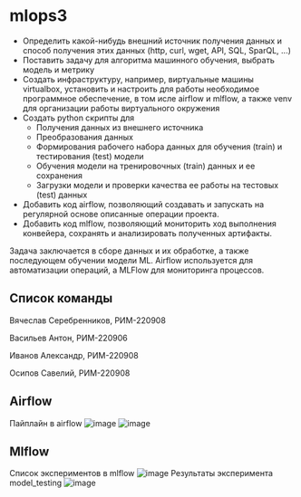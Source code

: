 # mlops3

- Определить какой-нибудь внешний источник получения данных и способ получения этих данных (http, curl, wget, API, SQL, SparQL, ...) 
- Поставить задачу для алгоритма машинного обучения, выбрать модель и метрику 
- Создать инфраструктуру, например, виртуальные машины virtualbox, установить и настроить для работы необходимое программное обеспечение, в том исле airflow и mlflow, а также venv для организации работы виртуального окружения 
- Создать python скрипты для 
    - Получения данных из внешнего источника 
    - Преобразования данных 
    - Формирования рабочего набора данных для обучения (train) и тестирования (test) модели 
    - Обучения модели на тренировочных (train) данных и ее сохранения 
    - Загрузки модели и проверки качества ее работы на тестовых (test) данных 
- Добавить код airflow, позволяющий создавать и запускать на регулярной основе описанные операции проекта. 
- Добавить код mlflow, позволяющий мониторить ход выполнения конвейера, сохранять и анализировать полученных артифакты. 


Задача заключается в сборе данных и их обработке, а также последующем обучении модели ML. Airflow используется для автоматизации операций, а MLFlow для мониторинга процессов.

## Список команды

Вячеслав Серебренников, РИМ-220908

Васильев Антон, РИМ-220906

Иванов Александр, РИМ-220908

Осипов Савелий, РИМ-220908


## Airflow
Пайплайн в airflow
![image](https://github.com/Alexadr45/mlops3/assets/115409750/a8daf26d-4f0b-444f-997a-812811dbb0b3)
![image](https://github.com/Alexadr45/mlops3/assets/115409750/138989e9-0689-4d5d-9273-bd983b94facf)


## Mlflow
Список экспериментов в mlflow
![image](https://github.com/Alexadr45/mlops3/assets/115409750/90a253e8-30fd-472f-9cf7-4af719c41dd9)
Результаты эксперимента model_testing
![image](https://github.com/Alexadr45/mlops3/assets/115409750/4141ba95-d5c3-43b2-8472-a3b285c03de2)
